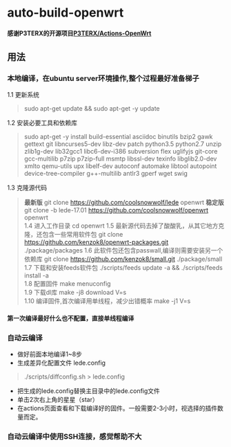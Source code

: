 # auto-build-openwrt
#### 感谢P3TERX的开源项目[P3TERX/Actions-OpenWrt](https://github.com/P3TERX/Actions-OpenWrt)

## 用法
###  本地编译，在ubuntu server环境操作,整个过程最好准备梯子
1.1 更新系统 
  > sudo apt-get update && sudo apt-get -y update 
  
1.2 安装必要工具和依赖库
  > sudo apt-get -y install build-essential asciidoc binutils bzip2 gawk gettext git libncurses5-dev libz-dev patch python3.5 python2.7 unzip zlib1g-dev lib32gcc1 libc6-dev-i386 subversion flex uglifyjs git-core gcc-multilib p7zip p7zip-full msmtp libssl-dev texinfo libglib2.0-dev xmlto qemu-utils upx libelf-dev autoconf automake libtool autopoint device-tree-compiler g++-multilib antlr3 gperf wget swig
  
1.3 克隆源代码
  > ******最新版****** git clone https://github.com/coolsnowwolf/lede openwrt 
  > ******稳定版****** git clone -b lede-17.01 https://github.com/coolsnowwolf/openwrt openwrt  
1.4 进入工作目录
  > cd openwrt
1.5 最新源代码去掉了酸酸乳，从其它地方克隆，还包含一些常用软件包
  > git clone https://github.com/kenzok8/openwrt-packages.git ./package/packages
1.6 此软件包还包含passwall,编译则需要安装另一个依赖库
  > git clone https://github.com/kenzok8/small.git ./package/small
1.7 下载和安装feeds软件包
  > ./scripts/feeds update -a &&   ./scripts/feeds install -a  
1.8 配置固件
  > make menuconfig  
1.9 下载dl库
  > make -j8 download V=s  
1.10 编译固件,首次编译用单线程，减少出错概率
  > make -j1 V=s   
#### 第一次编译最好什么也不配置，直接单线程编译 ###

### 自动云编译 ###
- 做好前面本地编译1~8步
- 生成差异化配置文件 lede.config
> ./scripts/diffconfig.sh > lede.config
- 把生成的lede.config替换主目录中的lede.config文件
- 单击2次右上角的星星（star）
- 在actions页面查看和下载编译好的固件。一般需要2-3小时，视选择的插件数量而定。  
### 自动云编译中使用SSH连接，感觉帮助不大 ###
